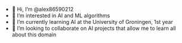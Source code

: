 - 👋 Hi, I’m @alex86590212
- 👀 I’m interested in AI and ML algorithms
- 🌱 I’m currently learning AI at the University of Groningen, 1st year
- 💞️ I’m looking to collaborate on AI projects that allow me to learn all about this domain


<!---
alex86590212/alex86590212 is a ✨ special ✨ repository because its `README.md` (this file) appears on your GitHub profile.
You can click the Preview link to take a look at your changes.
--->
